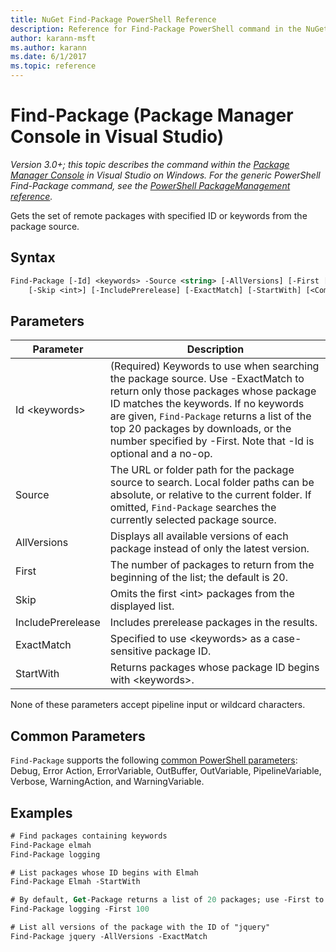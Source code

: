 ```yaml
---
title: NuGet Find-Package PowerShell Reference
description: Reference for Find-Package PowerShell command in the NuGet Package Manager Console in Visual Studio.
author: karann-msft
ms.author: karann
ms.date: 6/1/2017
ms.topic: reference
---
```


# Find-Package (Package Manager Console in Visual Studio)

*Version 3.0+; this topic describes the command within the [Package Manager Console](../../consume-packages/install-use-packages-powershell.md) in Visual Studio on Windows. For the generic PowerShell Find-Package command, see the [PowerShell PackageManagement reference](/powershell/module/packagemanagement/?view=powershell-6).*

Gets the set of remote packages with specified ID or keywords from the package source.

## Syntax

```ps
Find-Package [-Id] <keywords> -Source <string> [-AllVersions] [-First [<int>]]
    [-Skip <int>] [-IncludePrerelease] [-ExactMatch] [-StartWith] [<CommonParameters>]
```

## Parameters

| Parameter | Description |
| --- | --- |
| Id &lt;keywords&gt; | (Required) Keywords to use when searching the package source. Use -ExactMatch to return only those packages whose package ID matches the keywords. If no keywords are given, `Find-Package` returns a list of the top 20 packages by downloads, or the number specified by -First. Note that -Id is optional and a no-op. |
| Source | The URL or folder path for the package source to search. Local folder paths can be absolute, or relative to the current folder. If omitted, `Find-Package` searches the currently selected package source. |
| AllVersions | Displays all available versions of each package instead of only the latest version. |
| First | The number of packages to return from the beginning of the list; the default is 20. |
| Skip | Omits the first &lt;int&gt; packages from the displayed list.  |
| IncludePrerelease | Includes prerelease packages in the results. |
| ExactMatch | Specified to use &lt;keywords&gt; as a case-sensitive package ID. |
| StartWith | Returns packages whose package ID begins with &lt;keywords&gt;. |

None of these parameters accept pipeline input or wildcard characters.

## Common Parameters

`Find-Package` supports the following [common PowerShell parameters](https://go.microsoft.com/fwlink/?LinkID=113216): Debug, Error Action, ErrorVariable, OutBuffer, OutVariable, PipelineVariable, Verbose, WarningAction, and WarningVariable.

## Examples

```ps
# Find packages containing keywords
Find-Package elmah
Find-Package logging

# List packages whose ID begins with Elmah
Find-Package Elmah -StartWith

# By default, Get-Package returns a list of 20 packages; use -First to show more
Find-Package logging -First 100

# List all versions of the package with the ID of "jquery"
Find-Package jquery -AllVersions -ExactMatch
```

